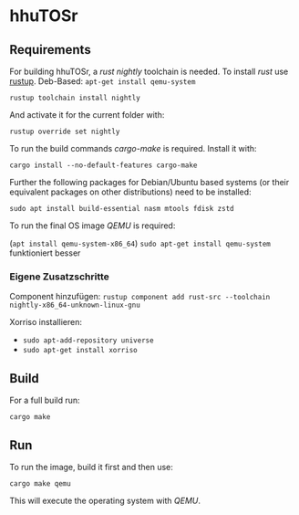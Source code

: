 # hhuTOSr

## Requirements

For building hhuTOSr, a _rust nightly_ toolchain is needed. To install _rust_ use [rustup](https://rustup.rs/).
Deb-Based: `apt-get install qemu-system`

`rustup toolchain install nightly`

And activate it for the current folder with:

`rustup override set nightly`

To run the build commands _cargo-make_ is required. Install it with:

`cargo install --no-default-features cargo-make`

Further the following packages for Debian/Ubuntu based systems (or their equivalent packages on other distributions) need to be installed:

`sudo apt install build-essential nasm mtools fdisk zstd`

To run the final OS image _QEMU_ is required:

(`apt install qemu-system-x86_64`)
`sudo apt-get install qemu-system` funktioniert besser

### Eigene Zusatzschritte

Component hinzufügen: `rustup component add rust-src --toolchain nightly-x86_64-unknown-linux-gnu`

Xorriso installieren: 
* `sudo apt-add-repository universe`
* `sudo apt-get install xorriso`

## Build

For a full build run: 

`cargo make`


## Run

To run the image, build it first and then use:

`cargo make qemu`

This will execute the operating system with _QEMU_.
